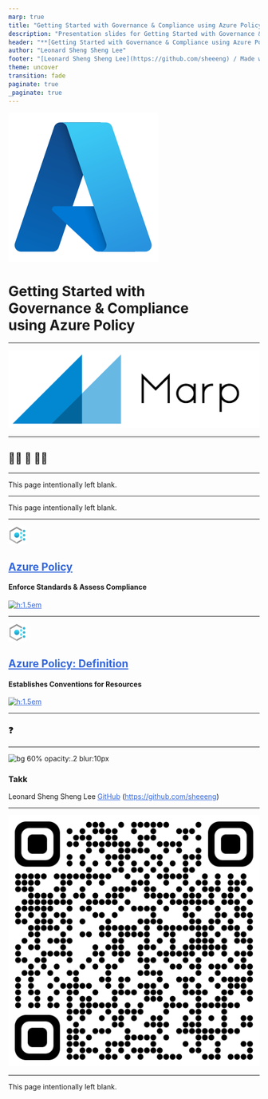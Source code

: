 ```yaml
---
marp: true
title: "Getting Started with Governance & Compliance using Azure Policy"
description: "Presentation slides for Getting Started with Governance & Compliance using Azure Policy"
header: "**[Getting Started with Governance & Compliance using Azure Policy](https://sheeeng.github.io/getting-started-with-compliance-and-governance-using-azure-policy-presentation/)**"
author: "Leonard Sheng Sheng Lee"
footer: "[Leonard Sheng Sheng Lee](https://github.com/sheeeng) / Made with [Marp](https://marp.app/)"
theme: uncover
transition: fade
paginate: true
_paginate: true
---
```


![bg opacity:.2 blur:5px 50%](./assets/icons/Microsoft_Azure.svg)

# <!--fit--> Getting Started with <br/> Governance & Compliance <br/>using Azure Policy

<style scoped>a { color: #36d; }</style>

<!--
Some speaker notes here that might be useful.
-->

---

![Marp bg 60%](https://raw.githubusercontent.com/marp-team/marp/master/marp.png)

<!--
Some speaker notes here that might be useful.
-->

---

## <!--fit--> :raising_hand_man: :raising_hand: :raising_hand_woman:

<!--
Some speaker notes here that might be useful.
-->

---

This page intentionally left blank.

<!--
Some speaker notes here that might be useful.

TODO: Recapitulate DevOps, SRE, Platform, Governance
-->

---

This page intentionally left blank.

<!--
Some speaker notes here that might be useful.

TODO: Governance Engineering
-->

---

![bg right 40%](./assets/icons/10316-icon-service-Policy.svg)

## **[Azure Policy](https://learn.microsoft.com/en-us/azure/governance/policy/overview)**

#### Enforce Standards & Assess Compliance

[![h:1.5em](https://img.shields.io/badge/-Azure%20Policy%20Glossary-darkgreen?style=for-the-badge&logo=none)](https://learn.microsoft.com/en-us/azure/governance/policy/policy-glossary)

<!--
Some speaker notes here that might be useful.

A service that enables users to govern Azure resources by enforcing organizational standards and assessing compliance at scale.

Common use cases for Azure Policy include implementing governance for resource consistency, regulatory compliance, security, cost, and management. Policy definitions for these common use cases are already available in your Azure environment as built-ins to help you get started.
-->

---

![bg right 40%](./assets/icons/10316-icon-service-Policy.svg)

## **[Azure Policy: Definition](https://learn.microsoft.com/en-us/azure/governance/policy/overview)**

#### Establishes Conventions for Resources

[![h:1.5em](https://img.shields.io/badge/Azure%20Policy%20Definition-blue?style=for-the-badge&logo=none)](https://learn.microsoft.com/en-us/azure/governance/policy/concepts/definition-structure)

<!--
Some speaker notes here that might be useful.
-->

---

### <!--fit--> :question:

---

![bg 60% opacity:.2 blur:10px](https://avatars1.githubusercontent.com/u/305414?v=4)

<!--
Some speaker notes here that might be useful.
-->

### Takk

Leonard Sheng Sheng Lee
[GitHub](https://github.com/sheeeng) (https://github.com/sheeeng)

<!--
Some speaker notes here that might be useful.
-->

---

![bg 40%](./assets/qr/getting-started-with-compliance-and-governance-using-azure-policy-presentation.png)

---

This page intentionally left blank.

<!--
Some speaker notes here that might be useful.
-->
